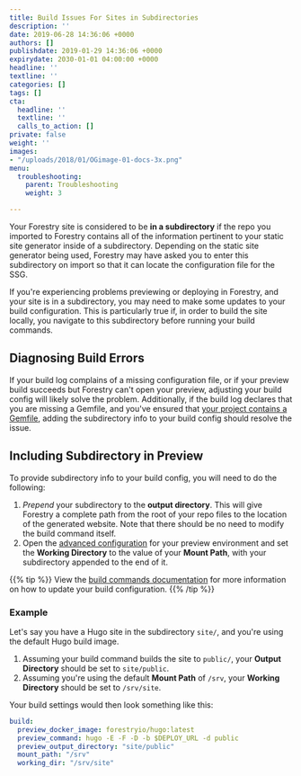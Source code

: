 ```yaml
---
title: Build Issues For Sites in Subdirectories
description: ''
date: 2019-06-28 14:36:06 +0000
authors: []
publishdate: 2019-01-29 14:36:06 +0000
expirydate: 2030-01-01 04:00:00 +0000
headline: ''
textline: ''
categories: []
tags: []
cta:
  headline: ''
  textline: ''
  calls_to_action: []
private: false
weight: ''
images:
- "/uploads/2018/01/OGimage-01-docs-3x.png"
menu:
  troubleshooting:
    parent: Troubleshooting
    weight: 3

---
```

Your Forestry site is considered to be **in a subdirectory** if the repo you imported to Forestry contains all of the information pertinent to your static site generator inside of a subdirectory. Depending on the static site generator being used, Forestry may have asked you to enter this subdirectory on import so that it can locate the configuration file for the SSG.

If you're experiencing problems previewing or deploying in Forestry, and your site is in a subdirectory, you may need to make some updates to your build configuration. This is particularly true if, in order to build the site locally, you navigate to this subdirectory before running your build commands.

## Diagnosing Build Errors

If your build log complains of a missing configuration file, or if your preview build succeeds but Forestry can't open your preview, adjusting your build config will likely solve the problem. Additionally, if the build log declares that you are missing a Gemfile, and you've ensured that [your project contains a Gemfile](/docs/troubleshooting/could-not-locate-gemfile-or-bundle-directory/), adding the subdirectory info to your build config should resolve the issue.


## Including Subdirectory in Preview

To provide subdirectory info to your build config, you will need to do the following:

1. *Prepend* your subdirectory to the **output directory**. This will give Forestry a complete path from the root of your repo files to the location of the generated website. Note that there should be no need to modify the build command itself.
2. Open the [advanced configuration](/docs/previews/instant-previews/) for your preview environment and set the **Working Directory** to the value of your **Mount Path**, with your subdirectory appended to the end of it.

{{% tip %}}
View the [build commands documentation](/docs/settings/build-commands/) for more information on how to update your build configuration.
{{% /tip %}}

### Example
Let's say you have a Hugo site in the subdirectory `site/`, and you're using the default Hugo build image. 

1. Assuming your build command builds the site to `public/`, your **Output Directory** should be set to `site/public`. 
2. Assuming you're using the default **Mount Path** of `/srv`, your **Working Directory** should be set to `/srv/site`.

Your build settings would then look something like this:

```yaml
build:
  preview_docker_image: forestryio/hugo:latest
  preview_command: hugo -E -F -D -b $DEPLOY_URL -d public
  preview_output_directory: "site/public"
  mount_path: "/srv"
  working_dir: "/srv/site"
  
```
